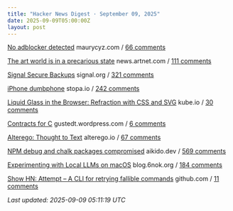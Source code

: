 ```yaml
---
title: "Hacker News Digest · September 09, 2025"
date: 2025-09-09T05:00:00Z
layout: post
---
```


[No adblocker detected](https://maurycyz.com/misc/ads/)  maurycyz.com / [66 comments](https://news.ycombinator.com/item?id=45176206)

[The art world is in a precarious state](https://news.artnet.com/market/intelligence-report-storm-2025-2684512)  news.artnet.com / [111 comments](https://news.ycombinator.com/item?id=45175628)

[Signal Secure Backups](https://signal.org/blog/introducing-secure-backups/)  signal.org / [321 comments](https://news.ycombinator.com/item?id=45170515)

[iPhone dumbphone](https://stopa.io/post/297)  stopa.io / [242 comments](https://news.ycombinator.com/item?id=45171200)

[Liquid Glass in the Browser: Refraction with CSS and SVG](https://kube.io/blog/liquid-glass-css-svg/)  kube.io / [30 comments](https://news.ycombinator.com/item?id=45174297)

[Contracts for C](https://gustedt.wordpress.com/2025/03/10/contracts-for-c/)  gustedt.wordpress.com / [6 comments](https://news.ycombinator.com/item?id=45135591)

[Alterego: Thought to Text](https://www.alterego.io/)  alterego.io / [67 comments](https://news.ycombinator.com/item?id=45174125)

[NPM debug and chalk packages compromised](https://www.aikido.dev/blog/npm-debug-and-chalk-packages-compromised)  aikido.dev / [569 comments](https://news.ycombinator.com/item?id=45169657)

[Experimenting with Local LLMs on macOS](https://blog.6nok.org/experimenting-with-local-llms-on-macos/)  blog.6nok.org / [184 comments](https://news.ycombinator.com/item?id=45168953)

[Show HN: Attempt – A CLI for retrying fallible commands](https://github.com/MaxBondABE/attempt)  github.com / [11 comments](https://news.ycombinator.com/item?id=45176401)


_Last updated: 2025-09-09 05:11:19 UTC_
